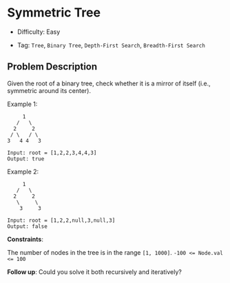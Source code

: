 # Symmetric Tree

- Difficulty: Easy

- Tag: `Tree`, `Binary Tree`, `Depth-First Search`, `Breadth-First Search`

## Problem Description

Given the root of a binary tree, check whether it is a mirror of itself (i.e., symmetric around its center).

Example 1:

```
     1
   /   \
  2     2
 / \   / \
3   4 4   3

Input: root = [1,2,2,3,4,4,3]
Output: true
```

Example 2:
```
     1
   /   \
  2     2
   \     \
    3     3

Input: root = [1,2,2,null,3,null,3]
Output: false
```

**Constraints**:

The number of nodes in the tree is in the range `[1, 1000]`.
`-100 <= Node.val <= 100`
 

**Follow up**: Could you solve it both recursively and iteratively?